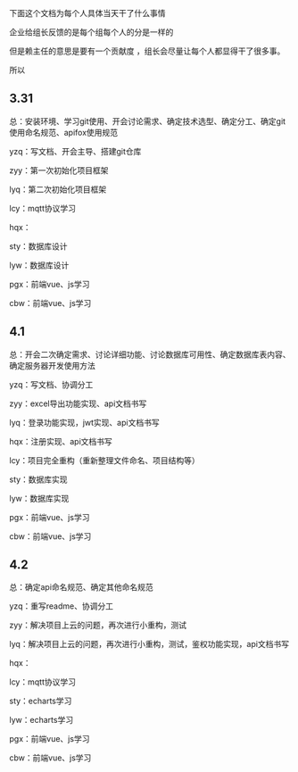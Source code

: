 下面这个文档为每个人具体当天干了什么事情

企业给组长反馈的是每个组每个人的分是一样的

但是赖主任的意思是要有一个贡献度 ，组长会尽量让每个人都显得干了很多事。

所以

## 3.31

总：安装环境、学习git使用、开会讨论需求、确定技术选型、确定分工、确定git使用命名规范、apifox使用规范

yzq：写文档、开会主导、搭建git仓库

zyy：第一次初始化项目框架

lyq：第二次初始化项目框架

lcy：mqtt协议学习

hqx：

sty：数据库设计

lyw：数据库设计

pgx：前端vue、js学习

cbw：前端vue、js学习

## 4.1

总：开会二次确定需求、讨论详细功能、讨论数据库可用性、确定数据库表内容、确定服务器开发使用方法

yzq：写文档、协调分工

zyy：excel导出功能实现、api文档书写

lyq：登录功能实现，jwt实现、api文档书写

hqx：注册实现、api文档书写

lcy：项目完全重构（重新整理文件命名、项目结构等）

sty：数据库实现

lyw：数据库实现

pgx：前端vue、js学习

cbw：前端vue、js学习

## 4.2

总：确定api命名规范、确定其他命名规范

yzq：重写readme、协调分工

zyy：解决项目上云的问题，再次进行小重构，测试

lyq：解决项目上云的问题，再次进行小重构，测试，鉴权功能实现，api文档书写

hqx：

lcy：mqtt协议学习

sty：echarts学习

lyw：echarts学习

pgx：前端vue、js学习

cbw：前端vue、js学习